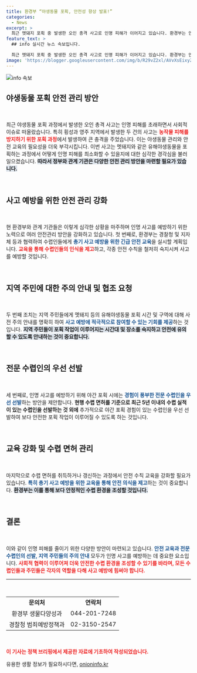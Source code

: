```yaml
---
title: 환경부 “야생동물 포획, 안전성 향상 발표!”
categories:
  - News
excerpt: >
  최근 멧돼지 포획 중 발생한 오인 총격 사고로 인명 피해가 이어지고 있습니다. 환경부는 안전 교육과 전문 수렵인 선발 등 사고 예방 강화를 위한 긴급 조치를 시행합니다. 클릭하고 자세한 내용을 확인하세요!
feature_text: >
  ## info 실시간 뉴스 속보입니다.

  최근 멧돼지 포획 중 발생한 오인 총격 사고로 인명 피해가 이어지고 있습니다. 환경부는 안전 교육과 전문 수렵인 선발 등 사고 예방 강화를 위한 긴급 조치를 시행합니다. 클릭하고 자세한 내용을 확인하세요!
image: 'https://blogger.googleusercontent.com/img/b/R29vZ2xl/AVvXsEixyZcFfHzMRdzZMjFBmAUKJYCLCGyLL1o632UiGVXcaFdKo_bkvkuCioo0uUKlGfBVcT3P84aROyZIXSBEx3Aw5nCQ3pTgDom1WDC4m8eifvWiAmWEEVb4x6G_l8C0QH225ldMjyaFvpxGEBGNO37VmDTDMHGhJPq73UglMfDca1-0aw/s1600/blogspot.png'
---
```


<p><img src="https://blogger.googleusercontent.com/img/b/R29vZ2xl/AVvXsEixyZcFfHzMRdzZMjFBmAUKJYCLCGyLL1o632UiGVXcaFdKo_bkvkuCioo0uUKlGfBVcT3P84aROyZIXSBEx3Aw5nCQ3pTgDom1WDC4m8eifvWiAmWEEVb4x6G_l8C0QH225ldMjyaFvpxGEBGNO37VmDTDMHGhJPq73UglMfDca1-0aw/s1600/blogspot.png" alt="info 속보" /></p>

<h2 data-ke-size="size26">야생동물 포획 안전 관리 방안</h2>

<p data-ke-size="size16">&nbsp;</p>

<p>최근 야생동물 포획 과정에서 발생한 오인 총격 사고는 인명 피해를 초래하면서 사회적 이슈로 떠올랐습니다. 특히 횡성과 영주 지역에서 발생한 두 건의 사고는 <b><span style="color: #ee2323;">농작물 피해를 방지하기 위한 포획 과정</span></b>에서 발생하여 큰 충격을 주었습니다. 이는 야생동물 관리와 안전 교육의 필요성을 더욱 부각시킵니다. 이번 사고는 멧돼지와 같은 유해야생동물을 포획하는 과정에서 어떻게 인명 피해를 최소화할 수 있을지에 대한 심각한 경각심을 불러일으켰습니다. <b><span style="background-color: #21538527;">따라서 정부와 관계 기관은 다양한 안전 관리 방안을 마련할 필요가 있습니다.</span></b> </p>

<p data-ke-size="size16">&nbsp;</p>

<h2 data-ke-size="size26">사고 예방을 위한 안전 관리 강화</h2>

<p data-ke-size="size16">&nbsp;</p>

<p>현 환경부와 관계 기관들은 이렇게 심각한 상황을 마주하며 인명 사고를 예방하기 위한 노력으로 여러 안전관리 방안을 강화하고 있습니다. 첫 번째로, 환경부는 경찰청 및 지자체 등과 협력하여 수렵인들에게 <b><span style="color: #1a5490;">총기 사고 예방을 위한 긴급 안전 교육</span></b>을 실시할 계획입니다. <b><span style="color: #ee2323;">교육을 통해 수렵인들의 인식을 제고</span></b>하고, 각종 안전 수칙을 철저히 숙지시켜 사고를 예방할 것입니다. </p>

<p data-ke-size="size16">&nbsp;</p>

<h2 data-ke-size="size26">지역 주민에 대한 주의 안내 및 협조 요청</h2>

<p data-ke-size="size16">&nbsp;</p>

<p>두 번째 조치는 지역 주민들에게 멧돼지 등의 유해야생동물 포획 시간 및 구역에 대해 사전 주의 안내를 명확히 하여 <b><span style="color: #1a5490;">사고 예방에 적극적으로 참여할 수 있는 기회를 제공</span></b>하는 것입니다. <b><span style="background-color: #21538527;">지역 주민들이 포획 작업이 이루어지는 시간대 및 장소를 숙지하고 안전에 유의할 수 있도록 안내하는 것이 중요합니다.</span></b> </p>

<p data-ke-size="size16">&nbsp;</p>

<h2 data-ke-size="size26">전문 수렵인의 우선 선발</h2>

<p data-ke-size="size16">&nbsp;</p>

<p>세 번째로, 인명 사고를 예방하기 위해 야간 포획 시에는 <b><span style="color: #1a5490;">경험이 풍부한 전문 수렵인을 우선 선발</span></b>하는 방안을 제안합니다. <b><span style="ee2323;">현행 수렵 면허를 기준으로 최근 5년 이내의 수렵 실적이 있는 수렵인을 선발하는 것 외에</span></b> 추가적으로 야간 포획 경험이 있는 수렵인을 우선 선발하여 보다 안전한 포획 작업이 이루어질 수 있도록 하는 것입니다. </p>

<p data-ke-size="size16">&nbsp;</p>

<h2 data-ke-size="size26">교육 강화 및 수렵 면허 관리</h2>

<p data-ke-size="size16">&nbsp;</p>

<p>마지막으로 수렵 면허를 취득하거나 갱신하는 과정에서 안전 수칙 교육을 강화할 필요가 있습니다. <b><span style="color: #1a5490;">특히 총기 사고 예방을 위한 교육을 통해 안전 의식을 제고</span></b>하는 것이 중요합니다. <b><span style="background-color: #21538527;">환경부는 이를 통해 보다 안정적인 수렵 환경을 조성할 것입니다.</span></b> </p>

<p data-ke-size="size16">&nbsp;</p>

<h2 data-ke-size="size26">결론</h2>

<p data-ke-size="size16">&nbsp;</p>

<p>이와 같이 인명 피해를 줄이기 위한 다양한 방안이 마련되고 있습니다. <b><span style="color: #1a5490;">안전 교육과 전문 수렵인의 선발, 지역 주민들의 주의 안내</span></b> 모두가 인명 사고를 예방하는 데 중요한 요소입니다. <b><span style="color: #ee2323;">사회적 협력이 이루어져 더욱 안전한 수렵 환경을 조성할 수 있기를 바라며, 모든 수렵인들과 주민들은 각자의 역할을 다해 사고 예방에 힘써야 합니다.</span></b> </p>

<hr/>

<p data-ke-size="size16">&nbsp;</p>

<table style="width: 100%;">
    <tr>
        <td style="text-align: center; height: 17px;"><b>문의처</b></td>
        <td style="text-align: center; height: 17px;"><b>연락처</b></td>
    </tr>
    <tr>
        <td style="text-align: center; height: 17px;">환경부 생물다양성과</td>
        <td style="text-align: center; height: 17px;">044-201-7248</td>
    </tr>
    <tr>
        <td style="text-align: center; height: 17px;">경찰청 범죄예방정책과</td>
        <td style="text-align: center; height: 17px;">02-3150-2547</td>
    </tr>
</table>

<p data-ke-size="size16">&nbsp;</p>

<p><b><span style="color: #ee2323;">이 기사는 정책 브리핑에서 제공한 자료에 기초하여 작성되었습니다.</span></b></p>
유용한 생활 정보가 필요하시다면, <a href="https://onioninfo.kr" rel="dofollow">onioninfo.kr</a>


